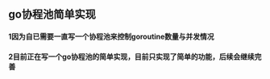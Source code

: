 ## go协程池简单实现



#### 1因为自已需要一直写一个协程池来控制goroutine数量与并发情况


#### 2目前正在写一个go协程池的简单实现，目前只实现了简单的功能，后续会继续完善